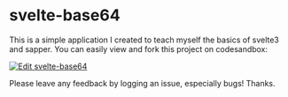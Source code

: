 # svelte-base64

This is a simple application I created to teach myself the basics of svelte3 and sapper. You can easily view and fork this project on codesandbox:

<a href="https://codesandbox.io/s/github/a-luna/svelte-base64/tree/master/?fontsize=12&hidenavigation=1&theme=dark" target="_blank">
<img alt="Edit svelte-base64" src="https://codesandbox.io/static/img/play-codesandbox.svg">
</a>

Please leave any feedback by logging an issue, especially bugs! Thanks.
